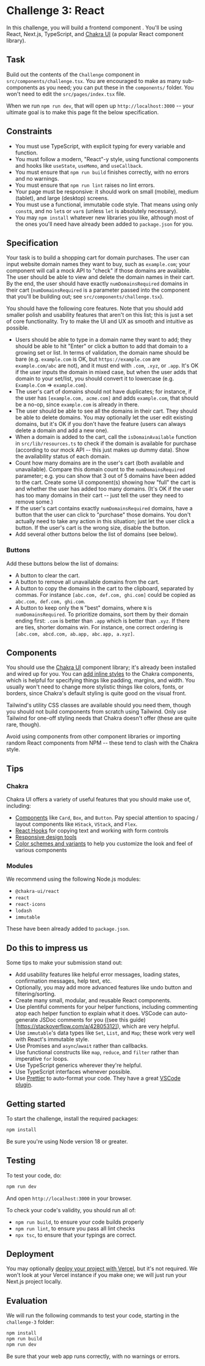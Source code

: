 # Challenge 3: React

In this challenge, you will build a frontend component . You'll be using React, Next.js, TypeScript, and [Chakra UI](https://chakra-ui.com/) (a popular React component library).

## Task

Build out the contents of the `Challenge` component in `src/components/challenge.tsx`. You are encouraged to make as many sub-components as you need; you can put these in the `components/` folder. You won't need to edit the `src/pages/index.tsx` file.

When we run `npm run dev`, that will open up `http://localhost:3000` -- your ultimate goal is to make this page fit the below specification.

## Constraints

- You must use TypeScript, with explicit typing for every variable and function.
- You must follow a modern, "React"-y style, using functional components and hooks like `useState`, `useMemo`, and `useCallback`.
- You must ensure that `npm run build` finishes correctly, with no errors and no warnings.
- You must ensure that `npm run lint` raises no lint errors.
- Your page must be responsive: it should work on small (mobile), medium (tablet), and large (desktop) screens.
- You must use a functional, immutable code style. That means using only `const`s, and no `let`s or `var`s (unless `let` is absolutely necessary).
- You may `npm install` whatever new libraries you like, although most of the ones you'll need have already been added to `package.json` for you.

## Specification

Your task is to build a shopping cart for domain purchases. The user can input website domain names they want to buy, such as `example.com`; your component will call a mock API to "check" if those domains are available. The user should be able to view and delete the domain names in their cart. By the end, the user should have exactly `numDomainsRequired` domains in their cart (`numDomainsRequired` is a parameter passed into the component that you'll be building out; see `src/components/challenge.tsx`).

You should have the following core features. Note that you should add smaller polish and usability features that aren't on this list; this is just a set of core functionality. Try to make the UI and UX as smooth and intuitive as possible.

- Users should be able to type in a domain name they want to add; they should be able to hit "Enter" or click a button to add that domain to a growing set or list. In terms of validation, the domain name should be bare (e.g. `example.com` is OK, but `https://example.com` are `example.com/abc` are not), and it must end with `.com`, `.xyz`, or `.app`. It's OK if the user inputs the domain in mixed case, but when the user adds that domain to your set/list, you should convert it to lowercase (e.g. `Example.Com` => `example.com`).
- The user's cart of domains should not have duplicates; for instance, if the user has `[example.com, acme.com]` and adds `example.com`, that should be a no-op, since `example.com` is already in there.
- The user should be able to see all the domains in their cart. They should be able to delete domains. You may optionally let the user edit existing domains, but it's OK if you don't have the feature (users can always delete a domain and add a new one).
- When a domain is added to the cart, call the `isDomainAvailable` function in `src/lib/resources.ts` to check if the domain is available for purchase (according to our mock API -- this just makes up dummy data). Show the availability status of each domain.
- Count how many domains are in the user's cart (both available and unavailable). Compare this domain count to the `numDomainsRequired` parameter; e.g. you can show that 3 out of 5 domains have been added to the cart. Create some UI component(s) showing how "full" the cart is and whether the user has added too many domains. (It's OK if the user has too many domains in their cart -- just tell the user they need to remove some.)
- If the user's cart contains exactly `numDomainsRequired` domains, have a button that the user can click to "purchase" those domains. You don't actually need to take any action in this situation; just let the user click a button. If the user's cart is the wrong size, disable the button.
- Add several other buttons below the list of domains (see below).

### Buttons

Add these buttons below the list of domains:

- A button to clear the cart.
- A button to remove all unavailable domains from the cart.
- A button to copy the domains in the cart to the clipboard, separated by commas. For instance `[abc.com, def.com, ghi.com]` could be copied as `abc.com, def.com, ghi.com`.
- A button to keep only the `N` "best" domains, where `N` is `numDomainsRequired`. To prioritize domains, sort them by their domain ending first: `.com` is better than `.app` which is better than `.xyz`. If there are ties, shorter domains win. For instance, one correct ordering is `[abc.com, abcd.com, ab.app, abc.app, a.xyz]`.

## Components

You should use the [Chakra UI](https://chakra-ui.com/docs/components) component library; it's already been installed and wired up for you. You can [add inline styles](https://chakra-ui.com/docs/styled-system/style-props) to the Chakra components, which is helpful for specifying things like padding, margins, and width. You usually won't need to change more stylistic things like colors, fonts, or borders, since Chakra's default styling is quite good on the visual front.

Tailwind's utility CSS classes are available should you need them, though you should not build components from scratch using Tailwind. Only use Tailwind for one-off styling needs that Chakra doesn't offer (these are quite rare, though).

Avoid using components from other component libraries or importing random React components from NPM -- these tend to clash with the Chakra style.

## Tips

### Chakra

Chakra UI offers a variety of useful features that you should make use of, including:

- [Components](https://chakra-ui.com/docs/components) like `Card`, `Box`, and `Button`. Pay special attention to spacing / layout components like `HStack`, `VStack`, and `Flex`.
- [React Hooks](https://chakra-ui.com/docs/hooks/use-clipboard) for copying text and working with form controls
- [Responsive design tools](https://chakra-ui.com/docs/styled-system/responsive-styles#the-object-syntax)
- [Color schemes and variants](https://chakra-ui.com/docs/components/button/theming) to help you customize the look and feel of various components

### Modules

We recommend using the following Node.js modules:

- `@chakra-ui/react`
- `react`
- `react-icons`
- `lodash`
- `immutable`

These have been already added to `package.json`.

## Do this to impress us

Some tips to make your submission stand out:

- Add usability features like helpful error messages, loading states, confirmation messages, help text, etc.
- Optionally, you may add more advanced features like undo button and filtering/sorting.
- Create many small, modular, and reusable React components.
- Use plentiful comments for your helper functions, including commenting atop each helper function to explain what it does. VSCode can auto-generate JSDoc comments for you ((see this guide)[https://stackoverflow.com/a/42805312]), which are very helpful.
- Use `immutable`'s data types like `Set`, `List`, and `Map`; these work very well with React's immutable style.
- Use Promises and `async`/`await` rather than callbacks.
- Use functional constructs like `map`, `reduce`, and `filter` rather than imperative `for` loops.
- Use TypeScript generics wherever they're helpful.
- Use TypeScript interfaces whenever possible.
- Use [Prettier](https://prettier.io/) to auto-format your code. They have a great [VSCode plugin](https://github.com/prettier/prettier-vscode).

## Getting started

To start the challenge, install the required packages:

```sh
npm install
```

Be sure you're using Node version 18 or greater.

## Testing

To test your code, do:

```sh
npm run dev
```

And open `http://localhost:3000` in your browser.

To check your code's validity, you should run all of:

- `npm run build`, to ensure your code builds properly
- `npm run lint`, to ensure you pass all lint checks
- `npx tsc`, to ensure that your typings are correct.

## Deployment

You may optionally [deploy your project with Vercel](https://vercel.com/docs/frameworks/nextjs), but it's not required. We won't look at your Vercel instance if you make one; we will just run your Next.js project locally.

## Evaluation

We will run the following commands to test your code, starting in the `challenge-3` folder:

```sh
npm install
npm run build
npm run dev
```

Be sure that your web app runs correctly, with no warnings or errors.
